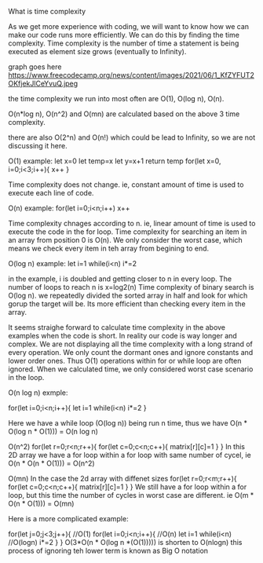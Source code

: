 What is time complexity

As we get more experience with coding, we will want to know how we can make our code runs more efficiently. We can do this by finding the time complexity. Time complexity is the number of time a statement is being executed as element size grows (eventually to Infinity). 

graph goes here
https://www.freecodecamp.org/news/content/images/2021/06/1_KfZYFUT2OKfjekJlCeYvuQ.jpeg

the time complexity we run into most often are O(1), O(log n), O(n).

O(n*log n), O(n^2) and O(mn) are calculated based on the above 3 time complexity.

there are also  O(2^n) and O(n!) which could be lead to Infinity, so we are not discussing it here. 

O(1)
example: 
let x=0
let temp=x
let y=x+1
return temp
for(let x=0, i=0;i<3;i++){
    x++
}

Time complexity does not change. ie, constant amount of time is used to execute each line of code.

O(n)
example:
for(let i=0;i<n;i++)
    x++

Time complexity chnages according to n. ie, linear amount of time is used to execute the code in the for loop.
Time complexity for searching an item in an array from position 0 is O(n). We only consider the worst case, which means we check every item in teh array from begining to end.

O(log n)
example:
let i=1
while(i<n)
    i*=2

in the example, i is doubled and getting closer to n in every loop. The number of loops to reach n is x=log2(n)
Time complexity of binary search is O(log n). we repeatedly divided the sorted array in half and look for which gorup the target will be. Its more efficient than checking every item in the array.

It seems straighe forward to calculate time complexity in the above examples when the code is short. In reality our code is way longer and complex. We are not displaying all the time complexity with a long strand of every operation. We only count the dormant ones and ignore constants and lower order ones. 
Thus O(1) operations within for or while loop are often ignored. When we calculated time, we only considered worst case scenario in the loop. 


O(n log n)
exmple: 

for(let i=0;i<n;i++){
    let i=1
    while(i<n)
        i*=2
}

Here we have a while loop (O(log n)) being run n time, thus we have O(n * O(log n * O(1))) = O(n log n)

O(n^2) 
for(let r=0;r<n;r++){
    for(let c=0;c<n;c++){
        matrix[r][c]=1
    }
}
In this 2D array we have a for loop within a for loop with same number of cycel, ie O(n * O(n * O(1))) = O(n^2)

O(mn)
In the case the 2d array with diffenet sizes
for(let r=0;r<m;r++){
    for(let c=0;c<n;c++){
        matrix[r][c]=1
    }
}
We still have a for loop within a for loop, but this time the number of cycles in worst case are different. ie O(m * O(n * O(1))) = O(mn)

Here is a more complicated example:

for(let j=0;j<3;j++){  //O(1)
    for(let i=0;i<n;i++){ //O(n)
        let i=1
        while(i<n)   //O(logn)
            i*=2
    }
}
O(3*O(n * O(log n *(O(1))))) is shorten to O(nlogn)
this process of ignoring teh lower term is known as Big O notation







